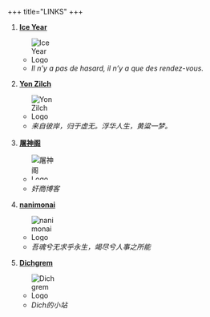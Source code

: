 +++
title="LINKS"
+++

1. [**Ice Year**](https://iceyear.eu.org)
   
   - <img src="https://blog.iceyear.eu.org/android-chrome-512x512.webp" alt="Ice Year Logo" style="max-width: 50px; max-height: 50px;">
   - *Il n’y a pas de hasard, il n’y a que des rendez-vous.*

2. [**Yon Zilch**](https://yon.im/)
   
   - <img src="https://static.yon.im/image/avatar.webp" alt="Yon Zilch Logo" style="max-width: 50px; max-height: 50px;">
   - *来自彼岸，归于虚无。浮华人生，黄粱一梦。*

3. [**屠神阁**](https://dev-tusheng.pantheonsite.io/)
   
   - <img src="https://dev-tusheng.pantheonsite.io/wp-content/uploads/2021/09/1.jpg" alt="屠神阁 Logo" style="max-width: 50px; max-height: 50px;">
   - *奸商博客*

4. [**nanimonai**](https://blog.nanimonai.org/)
   
   - <img src="https://img.nanimonai.org/headimg.jpg" alt="nanimonai Logo" style="max-width: 50px; max-height: 50px;">
   - *吾魂兮无求乎永生，竭尽兮人事之所能*

5. [**Dichgrem**](https://blog.dich.bid/)
   
   - <img src="https://avatars.githubusercontent.com/u/128880743" alt="Dichgrem Logo" style="max-width: 50px; max-height: 50px;">
   - *Dich的小站*

